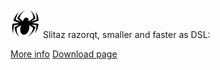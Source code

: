 ---
---

![](/imgs/distros/slitaz.png)
Slitaz razorqt, smaller and faster as DSL:
 
[More info](http://groups.google.com/group/razor-qt/browse_thread/thread/6ebbc9ef199eca9a?pli=1)
[Download page](http://mirror.slitaz.org/iso/cooking/flavors/)
